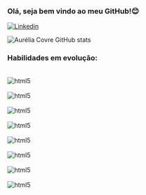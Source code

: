 ### Olá, seja bem vindo ao meu GitHub!😊

[![Linkedin](https://img.shields.io/badge/LinkedIn-0077B5?style=for-the-badge&logo=linkedin&logoColor=white)](https://www.linkedin.com/in/aurelia-covre/)

![Aurélia Covre GitHub stats](https://github-readme-stats.vercel.app/api?username=aureliacovre&show_icons=true&theme=radical)

### Habilidades em evolução:

<div style="display: inline_block"><br/>
   <img align="center" alt="html5" src="https://img.shields.io/badge/Python-14354C?style=for-the-badge&logo=python&logoColor=white"/>
</div>

<div style="display: inline_block"><br/>
   <img align="center" alt="html5" src="https://img.shields.io/badge/Amazon_AWS-FF9900?style=for-the-badge&logo=amazonaws&logoColor=white"/>
</div>

<div style="display: inline_block"><br/>
   <img align="center" alt="html5" src="https://img.shields.io/badge/Docker-2CA5E0?style=for-the-badge&logo=docker&logoColor=white"/>
</div>

<div style="display: inline_block"><br/>
   <img align="center" alt="html5" src="https://img.shields.io/badge/Linux-FCC624?style=for-the-badge&logo=linux&logoColor=black"/>
</div>

<div style="display: inline_block"><br/>
   <img align="center" alt="html5" src="https://img.shields.io/badge/Apache_Spark-FFFFFF?style=for-the-badge&logo=apachespark&logoColor=#E35A16"/>
</div>

<div style="display: inline_block"><br/>
   <img align="center" alt="html5" src="https://img.shields.io/badge/MySQL-00000F?style=for-the-badge&logo=mysql&logoColor=white"/>
</div>

<div style="display: inline_block"><br/>
   <img align="center" alt="html5" src="https://img.shields.io/badge/PostgreSQL-316192?style=for-the-badge&logo=postgresql&logoColor=white"/>
</div>

<div style="display: inline_block"><br/>
   <img align="center" alt="html5" src="https://img.shields.io/badge/MongoDB-4EA94B?style=for-the-badge&logo=mongodb&logoColor=white"/>
</div>

